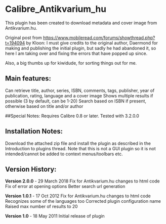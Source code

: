 # Calibre_Antikvarium_hu
This plugin has been created to download metadata and cover image from Antikvarium.hu.

Original post from https://www.mobileread.com/forums/showthread.php?t=194094 by Kloon:
I must give credits to the original author, Daermond for making and publishing the initial plugin, but sadly he had abandoned it, so here I am taking over and fixing the errors that have popped up since.

Also, a big thumbs up for kiwidude, for sorting things out for me. 

## Main features:
Can retrieve title, author, series, ISBN, comments, tags, publisher, year of publication, rating, language and a cover image
Shows multiple results if possible (3 by default, can be 1-20)
Search based on ISBN if present, otherwise based on title and/or author

##Special Notes:
Requires Calibre 0.8 or later. Tested with 3.2.0.0

## Installation Notes:
Download the attached zip file and install the plugin as described in the Introduction to plugins thread.
Note that this is not a GUI plugin so it is not intended/cannot be added to context menus/toolbars etc.

## Version History:
**Version 2.0.0** - 29 March 2018
Fix for Antikvarium.hu changes to html code
Fix of error at opening options
Better search url generation

**Version 1.0.1** - 17 Oct 2012
Fix for Antikvarium.hu changes to html code
Recognizes some of the languages too
Corrected plugin configuration name
Raised max number of results to 20

**Version 1.0** - 18 May 2011
Initial release of plugin 
